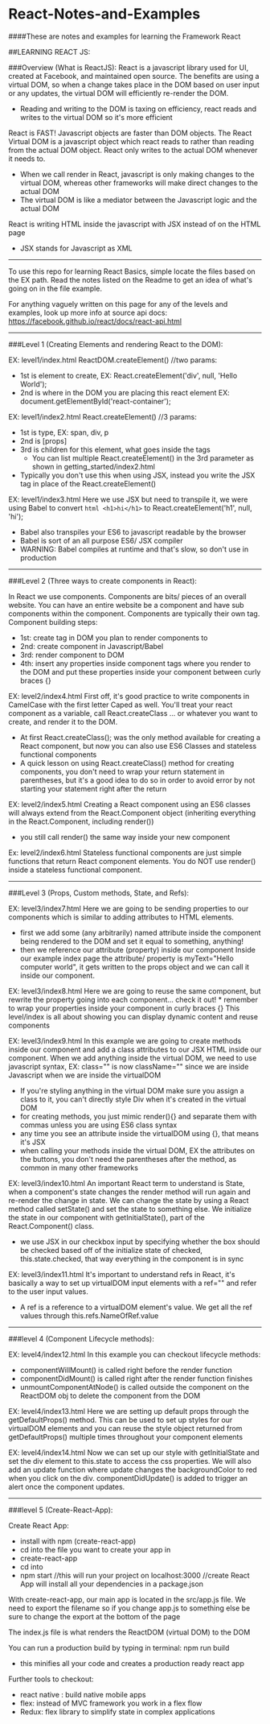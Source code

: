 # React-Notes-and-Examples
####These are notes and examples for learning the Framework React

##LEARNING REACT JS:

###Overview (What is ReactJS):
React is a javascript library used for UI, created at Facebook, and maintained open source. The benefits are using a virtual DOM, so when a change takes place in the DOM based on user input or any updates, the virtual DOM will efficiently re-render the DOM.
* Reading and writing to the DOM is taxing on efficiency, react reads and writes to the virtual DOM so it's more efficient

React is FAST! Javascript objects are faster than DOM objects. The React Virtual DOM is a javascript object which react reads to rather than reading from the actual DOM object. React only writes to the actual DOM whenever it needs to.
* When we call render in React, javascript is only making changes to the virtual DOM, whereas other frameworks will make direct changes to the actual DOM
* The virtual DOM is like a mediator between the Javascript logic and the actual DOM

React is writing HTML inside the javascript with JSX instead of on the HTML page
  * JSX stands for Javascript as XML
<hr>
  To use this repo for learning React Basics, simple locate the files based on the EX path. Read the notes listed on the Readme to get an idea of what's going on in the file example.

  For anything vaguely written on this page for any of the levels and examples, look up more info at source api docs: https://facebook.github.io/react/docs/react-api.html
<hr>

###Level 1 (Creating Elements and rendering React to the DOM):

EX: level1/index.html
ReactDOM.createElement()
  //two params:
* 1st is element to create, EX: React.createElement('div', null, 'Hello World');
* 2nd is where in the DOM you are placing this react element EX: document.getElementById('react-container');

EX: level1/index2.html
React.createElement()
  //3 params:
  * 1st is type, EX: span, div, p
  * 2nd is [props]
  * 3rd is children for this element, what goes inside the tags
    * You can list multiple React.createElement() in the 3rd parameter as shown in getting_started/index2.html
  * Typically you don't use this when using JSX, instead you write the JSX tag in place of the React.createElement()

EX: level1/index3.html
Here we use JSX but need to transpile it, we were using Babel to convert ```html <h1>hi</h1>``` to React.createElement('h1', null, 'hi');
  * Babel also transpiles your ES6 to javascript readable by the browser
  * Babel is sort of an all purpose ES6/ JSX compiler
  * WARNING: Babel compiles at runtime and that's slow, so don't use in production
<hr>

###Level 2 (Three ways to create components in React):

In React we use components. Components are bits/ pieces of an overall website. You can have an entire website be a component and have sub components within the component. Components are typically their own tag. <br>
  Component building steps:
  * 1st: create tag in DOM you plan to render components to
  * 2nd: create component in Javascript/Babel
  * 3rd: render component to DOM
  * 4th: insert any properties inside component tags where you render to the DOM and put these properties inside your component between curly braces {}

EX: level2/index4.html
First off, it's good practice to write components in CamelCase with the first letter Caped as well. You'll treat your react component as a variable, call React.createClass ... or whatever you want to create, and render it to the DOM.
  * At first React.createClass(); was the only method available for creating a React component, but now you can also use ES6 Classes and stateless functional components
  * A quick lesson on using React.createClass() method for creating components, you don't need to wrap your return statement in parentheses, but it's a good idea to do so in order to avoid error by not starting your statement right after the return

EX: level2/index5.html
Creating a React component using an ES6 classes will always extend from the React.Component object (inheriting everything in the React.Component, including render())
  * you still call render() the same way inside your new component

Ex: level2/index6.html
Stateless functional components are just simple functions that return React component elements. You do NOT use render() inside a stateless functional component.

<hr>
###Level 3 (Props, Custom methods, State, and Refs):

EX: level3/index7.html
Here we are going to be sending properties to our components which is similar to adding attributes to HTML elements.
  * first we add some (any arbitrarily) named attribute inside the component being rendered to the DOM and set it equal to something, anything!
  * then we reference our attribute (property) inside our component
Inside our example index page the attribute/ property is myText="Hello computer world", it gets written to the props object and we can call it inside our component.

EX: level3/index8.html
  Here we are going to reuse the same component, but rewrite the property going into each component... check it out!
    * remember to wrap your properties inside your component in curly braces {}
  This level/index is all about showing you can display dynamic content and reuse components

EX: level3/index9.html
In this example we are going to create methods inside our component and add a class attributes to our JSX HTML inside our component. When we add anything inside the virtual DOM, we need to use javascript syntax, EX: class="" is now className="" since we are inside Javascript when we are inside the virtualDOM
  * If you're styling anything in the virtual DOM make sure you assign a class to it, you can't directly style Div when it's created in the virtual DOM
  * for creating methods, you just mimic render(){} and separate them with commas unless you are using ES6 class syntax
  * any time you see an attribute inside the virtualDOM using {}, that means it's JSX
  * when calling your methods inside the virtual DOM, EX the attributes on the buttons, you don't need the parentheses after the method, as common in many other frameworks

EX: level3/index10.html
An important React term to understand is State, when a component's state changes the render method will run again and re-render the change in state. We can change the state by using a React method called setState() and set the state to something else. We initialize the state in our component with getInitialState(), part of the React.Component() class.
  * we use JSX in our checkbox input by specifying whether the box should be checked based off of the initialize state of checked, this.state.checked, that way everything in the component is in sync

EX: level3/index11.html
It's important to understand refs in React, it's basically a way to set up virtualDOM input elements with a ref="" and refer to the user input values.
  * A ref is a reference to a virtualDOM element's value. We get all the ref values through this.refs.NameOfRef.value
<hr>

###level 4 (Component Lifecycle methods):

EX: level4/index12.html
In this example you can checkout lifecycle methods:
  * componentWillMount() is called right before the render function
  * componentDidMount() is called right after the render function finishes
  * unmountComponentAtNode() is called outside the component on the ReactDOM obj to delete the component from the DOM

EX: level4/index13.html
Here we are setting up default props through the getDefaultProps() method. This can be used to set up styles for our virtualDOM elements and you can reuse the style object returned from getDefaultProps() multiple times throughout your component elements

EX: level4/index14.html
Now we can set up our style with getInitialState and set the div element to this.state to access the css properties. We will also add an update function where update changes the backgroundColor to red when you click on the div. componentDidUpdate() is added to trigger an alert once the component updates.

<hr>
###level 5 (Create-React-App):

Create React App:
  * install with npm (create-react-app)
  * cd into the file you want to create your app in
  * create-react-app <app name>
  * cd into <app name>
  * npm start //this will run your project on localhost:3000
  //create React App will install all your dependencies in a package.json

With create-react-app, our main app is located in the src/app.js file. We need to export the filename so if you change app.js to something else be sure to change the export at the bottom of the page

The index.js file is what renders the ReactDOM (virtual DOM) to the DOM

You can run a production build by typing in terminal: npm run build
  * this minifies all your code and creates a production ready react app

Further tools to checkout:
  * react native : build native mobile apps
  * flex: instead of MVC framework you work in a flex flow
  * Redux: flex library to simplify state in complex applications
